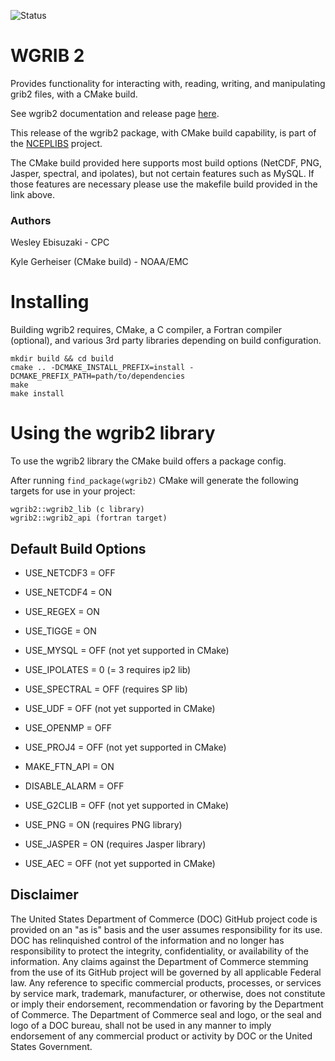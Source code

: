 ![Status](https://github.com/NOAA-EMC/NCEPLIBS-wgrib2/workflows/Build/badge.svg)

# WGRIB 2

Provides functionality for interacting with, reading, writing, and
manipulating grib2 files, with a CMake build.

See wgrib2 documentation and release page
[here](https://www.cpc.ncep.noaa.gov/products/wesley/wgrib2/).

This release of the wgrib2 package, with CMake build capability, is
part of the [NCEPLIBS](https://github.com/NOAA-EMC/NCEPLIBS) project.

The CMake build provided here supports most build options (NetCDF,
PNG, Jasper, spectral, and ipolates), but not certain features such as
MySQL. If those features are necessary please use the makefile build
provided in the link above.

### Authors

Wesley Ebisuzaki - CPC

Kyle Gerheiser (CMake build) - NOAA/EMC

# Installing

Building wgrib2 requires, CMake, a C compiler, a Fortran compiler
(optional), and various 3rd party libraries depending on build
configuration.

```
mkdir build && cd build
cmake .. -DCMAKE_INSTALL_PREFIX=install -DCMAKE_PREFIX_PATH=path/to/dependencies
make
make install
```

# Using the wgrib2 library

To use the wgrib2 library the CMake build offers a package config.

After running `find_package(wgrib2)` CMake will generate the following targets for use in your project:

```
wgrib2::wgrib2_lib (c library)
wgrib2::wgrib2_api (fortran target)
```

## Default Build Options

* USE_NETCDF3 = OFF

* USE_NETCDF4 = ON

* USE_REGEX = ON

* USE_TIGGE = ON

* USE_MYSQL = OFF (not yet supported in CMake)

* USE_IPOLATES = 0 (= 3 requires ip2 lib)

* USE_SPECTRAL = OFF (requires SP lib)

* USE_UDF = OFF (not yet supported in CMake)

* USE_OPENMP = OFF

* USE_PROJ4 = OFF (not yet supported in CMake)

* MAKE_FTN_API = ON

* DISABLE_ALARM = OFF

* USE_G2CLIB = OFF (not yet supported in CMake)

* USE_PNG = ON (requires PNG library)

* USE_JASPER = ON (requires Jasper library)

* USE_AEC = OFF (not yet supported in CMake)

## Disclaimer

The United States Department of Commerce (DOC) GitHub project code is
provided on an "as is" basis and the user assumes responsibility for
its use. DOC has relinquished control of the information and no longer
has responsibility to protect the integrity, confidentiality, or
availability of the information. Any claims against the Department of
Commerce stemming from the use of its GitHub project will be governed
by all applicable Federal law. Any reference to specific commercial
products, processes, or services by service mark, trademark,
manufacturer, or otherwise, does not constitute or imply their
endorsement, recommendation or favoring by the Department of
Commerce. The Department of Commerce seal and logo, or the seal and
logo of a DOC bureau, shall not be used in any manner to imply
endorsement of any commercial product or activity by DOC or the United
States Government.
